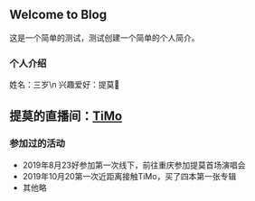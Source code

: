 ## Welcome to Blog

这是一个简单的测试，测试创建一个简单的个人简介。

### 个人介绍
 姓名：三岁\n
 兴趣爱好：提莫🍄
 
## 提莫的直播间：[TiMo](https://live.bilibili.com/1314?spm_id_from=333.999.0.0)

### 参加过的活动
- 2019年8月23好参加第一次线下，前往重庆参加提莫首场演唱会
- 2019年10月20第一次近距离接触TiMo，买了四本第一张专辑
- 其他略
